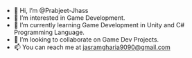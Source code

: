 - 👋 Hi, I’m @Prabjeet-Jhass
- 👀 I’m interested in Game Development.
- 🌱 I’m currently learning Game Development in Unity and C# Programming Language.
- 💞️ I’m looking to collaborate on Game Dev Projects.
- 📫 You can reach me at jasramgharia9090@gmail.com


